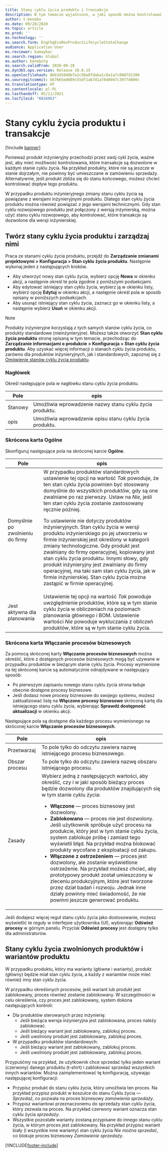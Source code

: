 ```yaml
---
title: Stany cyklu życia produktu i transakcje
description: W tym temacie wyjaśniono, w jaki sposób można kontrolować, które transakcje są dozwolone dla poszczególnych stanów cyklu życia w trakcie przechodzenia produktu inżynieryjnego przez cykl życia.
author: t-benebo
ms.date: 09/28/2020
ms.topic: article
ms.prod: ''
ms.technology: ''
ms.search.form: EngChgEcoResProductLifecycleStateChange
audience: Application User
ms.reviewer: kamaybac
ms.search.region: Global
ms.author: benebotg
ms.search.validFrom: 2020-09-28
ms.dyn365.ops.version: Release 10.0.15
ms.openlocfilehash: 8bb3d5848b7e2c50a8fdaba1c6a1a7c0087d1390
ms.sourcegitcommit: b67665ed689c55df1a67d1a7840947c3977d600c
ms.translationtype: HT
ms.contentlocale: pl-PL
ms.lasthandoff: 05/11/2021
ms.locfileid: "6016963"
---
```

# <a name="product-lifecycle-states-and-transactions"></a>Stany cyklu życia produktu i transakcje

[!include [banner](../includes/banner.md)]

Ponieważ produkt inżynieryjny przechodzi przez swój cykl życia, ważne jest, aby mieć możliwość kontrolowania, które transakcje są dozwolone w każdym stanie cyklu życia. Na przykład produkty, które nie są jeszcze w stanie dojrzałym, nie powinny być umieszczane w zamówieniu sprzedaży. Alternatywnie, jeśli produkt zbliża się do stanu końcowego, możesz chcieć kontrolować dopływ tego produktu.

W przypadku produktu inżynieryjnego zmiany stanu cyklu życia są powiązane z wersjami inżynieryjnymi produktu. Dlatego stan cyklu życia produktu można również powiązać z jego wersjami technicznymi. Gdy stan cyklu rozwojowego produktu jest połączony z wersją inżynierską, można użyć stanu cyklu rozwojowego, aby kontrolować, które transakcje są dozwolone dla wersji inżynierskiej.

## <a name="create-and-manage-product-lifecycle-states"></a>Twórz stany cyklu życia produktu i zarządzaj nimi

Praca ze stanami cyklu życia produktu, przejdź do **Zarządzanie zmianami projektowymi \> Konfiguracja \> Stan cyklu życia produktu**. Następnie wykonaj jeden z następujących kroków.

- Aby utworzyć nowy stan cyklu życia, wybierz opcję **Nowa** w okienku akcji, a następnie określ te pola zgodnie z poniższymi podsekcjami.
- Aby edytować istniejący stan cyklu życia, wybierz ją w okienku listy, wybierz opcję **Edytuj** w okienku akcji, a następnie określ pola w sposób opisany w poniższych podsekcjach.
- Aby usunąć istniejący stan cyklu życia, zaznacz go w okienku listy, a następnie wybierz **Usuń** w okienku akcji.

> [!NOTE]
> Produkty inżynieryjne korzystają z tych samych stanów cyklu życia, co produkty standardowe (nieinżynieryjne). Możesz także otworzyć **Stan cyklu życia produktu** stronę opisaną w tym temacie, przechodząc do **Zarządzanie informacjami o produkcie \> Konfiguracja \> Stan cyklu życia produktu**. Aby uzyskać więcej informacji o stanach cyklu życia produktu, zarówno dla produktów inżynieryjnych, jak i standardowych, zapoznaj się z [Omówienie stanów cyklu życia produktu](../pim/product-lifecycle.md).

### <a name="header"></a>Nagłówek

Określ następujące pola w nagłówku stanu cyklu życia produktu.

| Pole | opis |
|---|---|
| Stanowy | Umożliwia wprowadzenie nazwy stanu cyklu życia produktu. |
| opis | Umożliwia wprowadzenie opisu stanu cyklu życia produktu. |

### <a name="general-fasttab"></a>Skrócona karta Ogólne

Skonfiguruj następujące pola na skróconej karcie **Ogólne**.

| Pole | opis |
|---|---|
| Domyślnie po zwolnieniu do firmy | W przypadku produktów standardowych ustawienie tej opcji na wartość *Tak* powoduje, że ten stan cyklu życia powinien być stosowany domyślnie do wszystkich produktów, gdy są one zwalniane po raz pierwszy. Ustaw na *Nie*, jeśli ten stan cyklu życia zostanie zastosowany ręcznie później.<p>To ustawienie nie dotyczy produktów inżynieryjnych. Stan cyklu życia w wersji produktu inżynierskiego po jej utworzeniu w firmie inżynierskiej jest określony w kategorii zmiany technologiczne. Gdy produkt jest zwalniany do firmy operacyjnej, kopiowany jest stan cyklu życia produktu. Innymi słowy, gdy produkt inżynieryjny jest zwalniany do firmy operacyjnej, ma taki sam stan cyklu życia, jak w firmie inżynierskiej. Stan cyklu życia można zastąpić w firmie operacyjnej.</p> |
| Jest aktywna dla planowania | Ustawienie tej opcji na wartość *Tak* powoduje uwzględnienie produktów, które są w tym stanie cyklu życia w obliczeniach na poziomach planowania głównego i BOM. Ustawienie wartości *Nie* powoduje wykluczania z obliczeń produktów, które są w tym stanie cyklu życia. |

### <a name="enabled-business-processes-fasttab"></a>Skrócona karta Włączanie procesów biznesowych

Za pomocą skróconej karty **Włączanie procesów biznesowych** można określić, które z dostępnych procesów biznesowych mogą być używane w przypadku produktów w bieżącym stanie cyklu życia. Procesy wymienione na tej skróconej karcie są automatycznie odnajdywane w następujący sposób:

- Po pierwszym zapisaniu nowego stanu cyklu życia strona ładuje obecnie dostępne procesy biznesowe.
- Jeśli dodasz nowe procesy biznesowe do swojego systemu, możesz zaktualizować listę na **Włączone procesy biznesowe** skróconą kartę dla istniejącego stanu cyklu życia, wybierając **Sprawdź dostępność aktualizacji** w okienku akcji.

Następujące pola są dostępne dla każdego procesu wymienionego na skróconej karcie **Włączanie procesów biznesowych**.

| Pole | opis |
|---|---|
| Przetwarzaj | To pole tylko do odczytu zawiera nazwę istniejącego procesu biznesowego. |
| Obszar procesu | To pole tylko do odczytu zawiera nazwę obszaru istniejącego procesu. |
| Zasady | Wybierz jedną z następujących wartości, aby określić, czy i w jaki sposób bieżący proces będzie dozwolony dla produktów znajdujących się w tym stanie cyklu życia:<ul><li>**Włączone** — proces biznesowy jest dozwolony.</li><li>**Zablokowano** — proces nie jest dozwolony. Jeśli użytkownik spróbuje użyć procesu na produkcie, który jest w tym stanie cyklu życia, system zablokuje próbę i zamiast tego wyświetli błąd. Na przykład można blokować produkty wycofane z eksploatacji od zakupu.</li><li>**Włączone z ostrzeżeniem** — proces jest dozwolony, ale zostanie wyświetlone ostrzeżenie. Na przykład możesz chcieć, aby prototypowy produkt został umieszczony w zleceniu produkcyjnym, które jest tworzone przez dział badań i rozwoju. Jednak inne działy powinny mieć świadomość, że nie powinni jeszcze generować produktu.</li></ul> |

Jeśli dodajesz więcej reguł stanu cyklu życia jako dostosowanie, możesz wyświetlić te reguły w interfejsie użytkownika (UI), wybierając **Odśwież procesy** w górnym panelu. Przycisk **Odśwież procesy** jest dostępny tylko dla administratorów.

## <a name="lifecycle-states-for-released-products-and-product-variants"></a>Stany cyklu życia zwolnionych produktów i wariantów produktu

W przypadku produktu, który ma warianty (główne i warianty), produkt (główny) będzie miał stan cyklu życia, a każdy z wariantów może mieć również inny stan cyklu życia.

W przypadku określonych procesów, jeśli wariant lub produkt jest zablokowany, proces również zostanie zablokowany. W szczególności w celu określenia, czy proces jest zablokowany, system dokona następujących kontroli:

- Dla produktów sterowanych przez inżynierię:
  - Jeśli bieżąca wersja inżynieryjna jest zablokowana, proces należy zablokować.
  - Jeśli bieżący wariant jest zablokowany, zablokuj proces.
  - Jeśli uwolniony produkt jest zablokowany, zablokuj proces.
- W przypadku produktów standardowych:
  - Jeśli bieżący wariant jest zablokowany, zablokuj proces.
  - Jeśli uwolniony produkt jest zablokowany, zablokuj proces.

Przypuśćmy na przykład, że użytkownik chce sprzedać tylko jeden wariant (czerwony) danego produktu (t-shirt) i zablokować sprzedaż wszystkich innych wariantów. Można zaimplementować tę konfigurację, używając następującej konfiguracji:

- Przypisz produkt do stanu cyklu życia, który umożliwia ten proces. Na przykład przypisz produkt w koszulce do stanu Cyklu życia — *Sprzedaż*, co pozwala na proces biznesowy *zamówienia sprzedaży*.
- Przypisz wariantowi przeznaczonemu do sprzedaży stan cyklu życia, który zezwala na proces. Na przykład czerwony wariant oznacza stan cyklu życia *sprzedaży*.
- Wszystkie pozostałe warianty zostaną przypisane do innego stanu cyklu życia, w którym proces jest zablokowany. Na przykład przypisz wariant biały (i wszystkie inne warianty) stan cyklu życia *Nie można sprzedać*, co blokuje proces biznesowy *Zamówienie sprzedaży*.

[!INCLUDE[footer-include](../../includes/footer-banner.md)]
